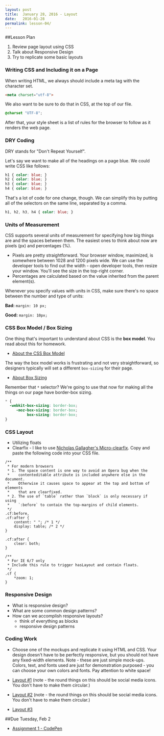 ```yaml
---
layout: post
title:  January 28, 2016 - Layout
date:   2016-01-28
permalink: lesson-04/
---
```


##Lesson Plan

1. Review page layout using CSS
2. Talk about Responsive Design
3. Try to replicate some basic layouts

### Writing CSS and Including it on a Page

When writing HTML, we always should include a meta tag with the character set.

```html
<meta charset="utf-8">
```

We also want to be sure to do that in CSS, at the top of our file.

```css
@charset "UTF-8";
```

After that, your style sheet is a list of rules for the browser to follow as it renders the web page.

### DRY Coding

DRY stands for "Don't Repeat Yourself".

Let's say we want to make all of the headings on a page blue.  We could write CSS like follows:

```css
h1 { color: blue; }
h2 { color: blue; }
h3 { color: blue; }
h4 { color: blue; }
```

That's a lot of code for one change, though. We can simplify this by putting all of the selectors on the same line, separated by a comma.

```css
h1, h2, h3, h4 { color: blue; }
```

### Units of Measurement

CSS supports several units of measurement for specifying how big things are and the spaces between them. The easiest ones to think about now are pixels (px) and percentages (%).

- Pixels are pretty straightforward. Your browser window, maximized, is somewhere between 1028 and 1200 pixels wide.  We can use the developer tools to find out the width - open developer tools, then resize your window.  You'll see the size in the top-right corner.
- Percentages are calculated based on the value inherited from the parent element(s).

Whenever you specify values with units in CSS, make sure there's no space between the number and type of units:

**Bad:** `margin: 10 px;`

**Good:** `margin: 10px;`

### CSS Box Model / Box Sizing

One thing that's important to understand about CSS is the **box model**.  You read about this for homework.

- [About the CSS Box Model](http://learnlayout.com/box-model.html)

The way the box model works is frustrating and not very straightforward, so designers typically will set a different `box-sizing` for their page.

- [About Box Sizing](http://learnlayout.com/box-sizing.html)

Remember that `*` selector?  We're going to use that now for making all the things on our page have border-box sizing.

```css
* {
  -webkit-box-sizing: border-box;
     -moz-box-sizing: border-box;
          box-sizing: border-box;
}
```

### CSS Layout

- Utilizing floats
- Clearfix - I like to use [Nicholas Gallagher's Micro-clearfix](http://nicolasgallagher.com/micro-clearfix-hack/).  Copy and paste the following code into your CSS file.

```
/**
 * For modern browsers
 * 1. The space content is one way to avoid an Opera bug when the
 *    contenteditable attribute is included anywhere else in the document.
 *    Otherwise it causes space to appear at the top and bottom of elements
 *    that are clearfixed.
 * 2. The use of `table` rather than `block` is only necessary if using
 *    `:before` to contain the top-margins of child elements.
 */
.cf:before,
.cf:after {
    content: " "; /* 1 */
    display: table; /* 2 */
}

.cf:after {
    clear: both;
}

/**
 * For IE 6/7 only
 * Include this rule to trigger hasLayout and contain floats.
 */
.cf {
    *zoom: 1;
}
```


### Responsive Design

- What is responsive design?
- What are some common design patterns?
- How can we accomplish responsive layouts?
  - think of everything as blocks
  - responsive design patterns

### Coding Work

- Choose one of the mockups and replicate it using HTML and CSS.  Your design doesn't have to be perfectly responsive, but you should not have any fixed-width elements.  Note - these are just simple mock-ups.  Colors, text, and fonts used are just for demonstration purposed - you can choose your own colors and fonts.  Pay attention to white space!

- <a href="../media/0202/layout1.png">Layout #1</a> (note - the round things on this should be social media icons.  You don't have to make them circular.)
- <a href="../media/0202/layout2.png">Layout #2</a>  (note - the round things on this should be social media icons.  You don't have to make them circular.)
- <a href="../media/0202/layout3.png">Layout #3</a>

##Due Tuesday, Feb 2

- [Assignment 1 - CodePen](/assignments/01-codepen.html)
